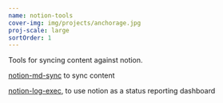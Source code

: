 ```yaml
---
name: notion-tools
cover-img: img/projects/anchorage.jpg
proj-scale: large
sortOrder: 1
---
```


Tools for syncing content against notion.

[notion-md-sync](https://github.com/Adjective-Object/notion-md-sync) to sync content

[notion-log-exec](https://github.com/Adjective-Object/notion-log-exec), to use notion as a status reporting dashboard
